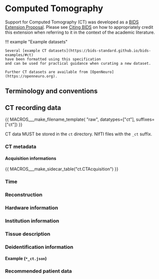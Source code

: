 # Computed Tomography

Support for Computed Tomography (CT) was developed as a
[BIDS Extension Proposal](../extensions.md#bids-extension-proposals).
Please see [Citing BIDS](../introduction.md#citing-bids)
on how to appropriately credit this extension when referring to it in the
context of the academic literature.

!!! example "Example datasets"

    Several [example CT datasets](https://bids-standard.github.io/bids-examples/#ct)
    have been formatted using this specification
    and can be used for practical guidance when curating a new dataset.

    Further CT datasets are available from [OpenNeuro](https://openneuro.org).

## Terminology and conventions

## CT recording data

{{ MACROS___make_filename_template(
   "raw",
   datatypes=["ct"],
   suffixes=["ct"])
}}

CT data MUST be stored in the `ct` directory.
NIfTI files with the `_ct` suffix.

### CT metadata

#### Acquisition informations

{{ MACROS___make_sidecar_table("ct.CTAcquisition") }}

### Time

### Reconstruction

### Hardware information

### Institution information

### Tissue description

### Deidentification information

#### Example (`*_ct.json`)

### Recommended patient data

